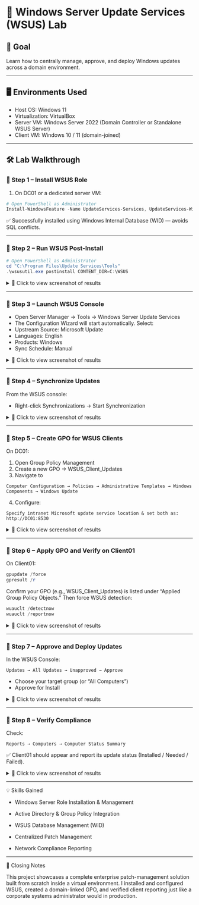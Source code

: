 # 🧩 Windows Server Update Services (WSUS) Lab

## 🎯 Goal
Learn how to centrally manage, approve, and deploy Windows updates across a domain environment.

---

## 🖥️ Environments Used
- Host OS: Windows 11
- Virtualization: VirtualBox
- Server VM: Windows Server 2022 (Domain Controller or Standalone WSUS Server)
- Client VM: Windows 10 / 11 (domain-joined)

---

## 🛠️ Lab Walkthrough

### 🔹 Step 1 – Install WSUS Role

1. On DC01 or a dedicated server VM:

```powershell
# Open PowerShell as Administrator
Install-WindowsFeature -Name UpdateServices-Services, UpdateServices-WidDB -IncludeManagementTools
```
✅ Successfully installed using Windows Internal Database (WID) — avoids SQL conflicts.

---

### 🔹 Step 2 – Run WSUS Post-Install


```powershell
# Open PowerShell as Administrator
cd "C:\Program Files\Update Services\Tools"
.\wsusutil.exe postinstall CONTENT_DIR=C:\WSUS
```

<details> <summary>📸 Click to view screenshot of results</summary>
<p align="center">
  ✅ <strong> WSUS Post-Installation Completed Successfully </strong>✅  
<p align="center">
<img src="https://i.imgur.com/HUcR3QC.png" width="60%">
</p>
</details>

---

### 🔹 Step 3 – Launch WSUS Console

- Open Server Manager → Tools → Windows Server Update Services
- The Configuration Wizard will start automatically.
  Select:
- Upstream Source: Microsoft Update
- Languages: English
- Products: Windows 
- Sync Schedule: Manual


<details> <summary>📸 Click to view screenshot of results</summary>
<p align="center">
  ✅ <strong>WSUS Configuration Wizard Summary Screen </strong>✅  
<p align="center">
<img src="https://i.imgur.com/HSmTxUN.png" width="60%">
</p>
</details>

---

### 🔹 Step 4 – Synchronize Updates

From the WSUS console:
- Right-click Synchronizations → Start Synchronization

<details> <summary>📸 Click to view screenshot of results</summary>
<p align="center">
  ✅ <strong>Sync Progress Showing Successfully Completed</strong>✅  
<p align="center">
<img src="https://i.imgur.com/ZDEL0eK.png" width="60%">
</p>
</details>

---

### 🔹 Step 5 – Create GPO for WSUS Clients

On DC01:
1. Open Group Policy Management
2. Create a new GPO → WSUS_Client_Updates
3. Navigate to
```
Computer Configuration → Policies → Administrative Templates → Windows Components → Windows Update
```
4. Configure:
```
Specify intranet Microsoft update service location & set both as:
http://DC01:8530
```

<details> <summary>📸 Click to view screenshot of results</summary>
<p align="center">
  ✅ <strong>GPO WSUS Settings Applied</strong>✅  
<p align="center">
<img src="https://i.imgur.com/ZIw5RVZ.png" width="60%">
</p>
</details>

---

### 🔹 Step 6 – Apply GPO and Verify on Client01

On Client01:

```powershell
gpupdate /force
gpresult /r
```
Confirm your GPO (e.g., WSUS_Client_Updates) is listed under “Applied Group Policy Objects.”
Then force WSUS detection:
```powershell
wuauclt /detectnow
wuauclt /reportnow
```

<details> <summary>📸 Click to view screenshot of results</summary>
<p align="center">
  ✅ <strong>Client01 listed in WSUS Console</strong>✅  
<p align="center">
<img src="https://i.imgur.com/QSpGqkl.png" width="60%">
</p>
</details>

---

### 🔹 Step 7 – Approve and Deploy Updates

In the WSUS Console:
```
Updates → All Updates → Unapproved → Approve
```
- Choose your target group (or “All Computers”)
- Approve for Install

 <details> <summary>📸 Click to view screenshot of results</summary>
<p align="center">
  ✅ <strong>Approved Updates List</strong>✅  
<p align="center">
<img src="https://i.imgur.com/OUngoHM.png" width="60%">
</p>
</details> 

---

### 🔹 Step 8 – Verify Compliance

Check:
```
Reports → Computers → Computer Status Summary
```
✅ Client01 should appear and report its update status (Installed / Needed / Failed).

 <details> <summary>📸 Click to view screenshot of results</summary>
<p align="center">
  ✅ <strong>WSUS Compliance Report</strong>✅  
<p align="center">
<img src="https://i.imgur.com/XAlvAZZ.png" width="60%">
</p>
</details> 

---

💡 Skills Gained
- Windows Server Role Installation & Management

- Active Directory & Group Policy Integration

- WSUS Database Management (WID)

- Centralized Patch Management

- Network Compliance Reporting

---

🧠 Closing Notes

This project showcases a complete enterprise patch-management solution built from scratch inside a virtual environment.
I installed and configured WSUS, created a domain-linked GPO, and verified client reporting just like a corporate systems administrator would in production.
